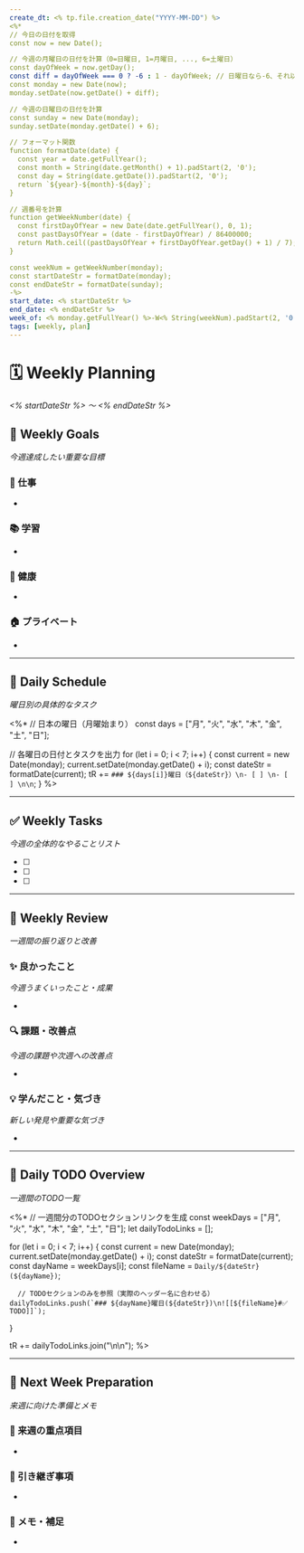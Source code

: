 ```yaml
---
create_dt: <% tp.file.creation_date("YYYY-MM-DD") %>
<%*
// 今日の日付を取得
const now = new Date();

// 今週の月曜日の日付を計算（0=日曜日, 1=月曜日, ..., 6=土曜日）
const dayOfWeek = now.getDay();
const diff = dayOfWeek === 0 ? -6 : 1 - dayOfWeek; // 日曜日なら-6、それ以外なら1-曜日
const monday = new Date(now);
monday.setDate(now.getDate() + diff);

// 今週の日曜日の日付を計算
const sunday = new Date(monday);
sunday.setDate(monday.getDate() + 6);

// フォーマット関数
function formatDate(date) {
  const year = date.getFullYear();
  const month = String(date.getMonth() + 1).padStart(2, '0');
  const day = String(date.getDate()).padStart(2, '0');
  return `${year}-${month}-${day}`;
}

// 週番号を計算
function getWeekNumber(date) {
  const firstDayOfYear = new Date(date.getFullYear(), 0, 1);
  const pastDaysOfYear = (date - firstDayOfYear) / 86400000;
  return Math.ceil((pastDaysOfYear + firstDayOfYear.getDay() + 1) / 7);
}

const weekNum = getWeekNumber(monday);
const startDateStr = formatDate(monday);
const endDateStr = formatDate(sunday);
-%>
start_date: <% startDateStr %>
end_date: <% endDateStr %>
week_of: <% monday.getFullYear() %>-W<% String(weekNum).padStart(2, '0') %>
tags: [weekly, plan]
---
```


# 🗓 Weekly Planning
*<% startDateStr %> 〜 <% endDateStr %>*

## 🎯 Weekly Goals
*今週達成したい重要な目標*

### 💼 仕事
- 

### 📚 学習
- 

### 💪 健康
- 

### 🏠 プライベート
- 

---

## 📅 Daily Schedule
*曜日別の具体的なタスク*

<%*
// 日本の曜日（月曜始まり）
const days = ["月", "火", "水", "木", "金", "土", "日"];

// 各曜日の日付とタスクを出力
for (let i = 0; i < 7; i++) {
  const current = new Date(monday);
  current.setDate(monday.getDate() + i);
  const dateStr = formatDate(current);
  tR += `### ${days[i]}曜日（${dateStr}）\n- [ ] \n- [ ] \n\n`;
}
%>

---

## ✅ Weekly Tasks
*今週の全体的なやることリスト*

- [ ] 
- [ ] 
- [ ] 

---

## 🔄 Weekly Review
*一週間の振り返りと改善*

### ✨ 良かったこと
*今週うまくいったこと・成果*

- 

### 🔍 課題・改善点
*今週の課題や次週への改善点*

- 

### 💡 学んだこと・気づき
*新しい発見や重要な気づき*

- 

---

## 📖 Daily TODO Overview
*一週間のTODO一覧*

<%*
// 一週間分のTODOセクションリンクを生成
const weekDays = ["月", "火", "水", "木", "金", "土", "日"];
let dailyTodoLinks = [];

for (let i = 0; i < 7; i++) {
  const current = new Date(monday);
  current.setDate(monday.getDate() + i);
  const dateStr = formatDate(current);
  const dayName = weekDays[i];
  const fileName = `Daily/${dateStr} (${dayName})`;
  
      // TODOセクションのみを参照（実際のヘッダー名に合わせる）
    dailyTodoLinks.push(`### ${dayName}曜日(${dateStr})\n![[${fileName}#✅ TODO]]`);
}

tR += dailyTodoLinks.join("\n\n");
%> 

---

## 🚀 Next Week Preparation
*来週に向けた準備とメモ*

### 🎯 来週の重点項目
- 

### 📝 引き継ぎ事項
- 

### 🔖 メモ・補足
- 